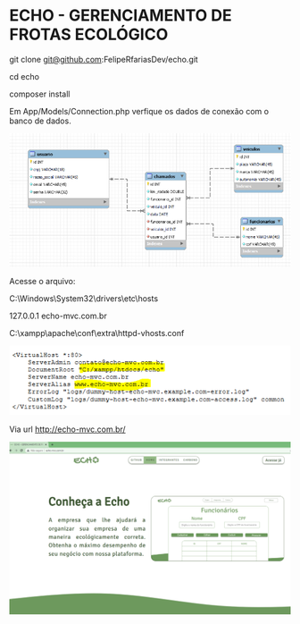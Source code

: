 # ECHO - GERENCIAMENTO DE FROTAS ECOLÓGICO

git clone git@github.com:FelipeRfariasDev/echo.git

cd echo

composer install

Em App/Models/Connection.php verfique os dados de conexão com o banco de dados.

![alt text](https://github.com/FelipeRfariasDev/echo/blob/main/Database/EER/diagrama.PNG?raw=true)

Acesse o arquivo:

C:\Windows\System32\drivers\etc\hosts

127.0.0.1 echo-mvc.com.br

C:\xampp\apache\conf\extra\httpd-vhosts.conf

![alt text](https://github.com/FelipeRfariasDev/echo/blob/main/public/assets/img/virtualhost.PNG?raw=true)

Via url http://echo-mvc.com.br/


![alt text](https://github.com/FelipeRfariasDev/echo/blob/main/public/assets/img/home.PNG?raw=true)